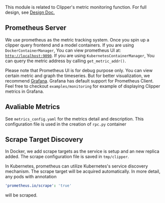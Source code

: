 This module is related to Clipper's metric monitoring function. For full design, see [Design Doc.](https://docs.google.com/document/d/10whRxCc97gOJl4j2lY6R-v7cI_ZoAMVcNGPG_9oj6iY/edit?usp=sharing)

## Prometheus Server
We use prometheus as the metric tracking system. Once you spin up a clipper query frontend and a model containers. 
If you are using `DockerContainerManager`, You can view prometheus UI at: [`http://localhost:9090`](http://localhost:9090). 
If you are using `KubernetesContainerManager`, You can query the metric address by calling `get_metric_addr()`. 

Please note that Prometheus UI is for debug purpose only. You can view certain metric and graph the timeseries. But for better visualization, we recommend [Grafana](https://grafana.com/). Grafana has default support for Prometheus Client. Feel free to checkout `examples/monitoring` for example of displaying Clipper metrics in Grafana.

## Avaliable Metrics
See `metrics_config.yaml` for the metrics detail and description. This configuration file is used in the creation of `rpc.py` container

## Scrape Target Discovery
In Docker, we add scrape targets as the service is setup and an new replica added. The scrape configuration file is saved in `tmp/clipper`. 

In Kubernetes, prometheus can utilize Kubernetes's service discovery mechanism. The scrape target will be acquired automatically. In more detail, any pods with annotation 

```yaml
'prometheus.io/scrape': 'true'
```

will be scraped. 